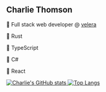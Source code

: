 ## Charlie Thomson

🚀 Full stack web developer @ [velera](https://velera.com)

🦀 Rust

🚧 TypeScript

🏢 C#

🏢 React

[
![Charlie's GitHub stats](https://github-readme-stats.vercel.app/api?username=charliethomson&count_private=true&show_icons=true&theme=transparent)
![Top Langs](https://github-readme-stats.vercel.app/api/top-langs/?username=charliethomson&layout=compact&theme=transparent&hide=c&count_private=true)
](https://github.com/anuraghazra/github-readme-stats)
